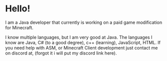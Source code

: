 <h1>Hello!</h1>

I am a Java developer that currently is working on a paid game modification for Minecraft.

I know multiple languages, but I am very good at Java. The languages I know are Java, C# (to a good degree), c++ (learning), JavaScript, HTML.
If you need help with ASM, or Minecraft Client development just contact me on discord at, (forgot it i will put my discord link here).


<!---
Moinkey2/Moinkey2 is a ✨ special ✨ repository because its `README.md` (this file) appears on your GitHub profile.
You can click the Preview link to take a look at your changes.
--->
